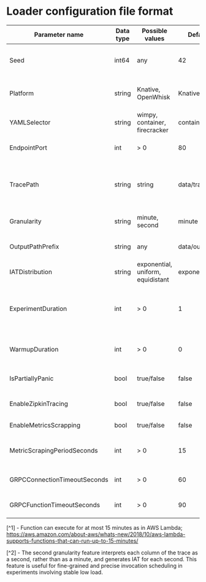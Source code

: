 # Loader configuration file format

| Parameter name               | Data type | Possible values                   | Default value       | Description                                                                     |
|------------------------------|-----------|-----------------------------------|---------------------|---------------------------------------------------------------------------------|
| Seed                         | int64     | any                               | 42                  | Seed for specification generator (for reproducibility)                          |
| Platform                     | string    | Knative, OpenWhisk                | Knative             | The serverless platform the functions will be executed on                       |
| YAMLSelector                 | string    | wimpy, container, firecracker     | container           | Service YAML depending on sandbox type                                          |
| EndpointPort                 | int       | > 0                               | 80                  | Port to be appended to the service URL                                          |
| TracePath                    | string    | string                            | data/traces         | Folder with Azure trace dimensions (invocations.csv, durations.csv, memory.csv) |
| Granularity                  | string    | minute, second                    | minute              | Granularity for trace interpretation[^2]                                        |
| OutputPathPrefix             | string    | any                               | data/out/experiment | Results file(s) output path prefix                                              |
| IATDistribution              | string    | exponential, uniform, equidistant | exponential         | IAT distribution                                                                |
| ExperimentDuration           | int       | > 0                               | 1                   | Experiment duration in minutes of trace to execute excluding warmup             |
| WarmupDuration               | int       | > 0                               | 0                   | Warmup duration in minutes(disabled if zero)                                    |
| IsPartiallyPanic             | bool      | true/false                        | false               | Pseudo-panic-mode only in Knative                                               |
| EnableZipkinTracing          | bool      | true/false                        | false               | Show loader span in Zipkin traces                                               |
| EnableMetricsScrapping       | bool      | true/false                        | false               | Scrap cluster-wide metrics                                                      |
| MetricScrapingPeriodSeconds  | int       | > 0                               | 15                  | Period of Prometheus metrics scrapping                                          |
| GRPCConnectionTimeoutSeconds | int       | > 0                               | 60                  | Timeout for establishing a gRPC connection                                      |
| GRPCFunctionTimeoutSeconds   | int       | > 0                               | 90                  | Maximum time given to function to execute[^1]                                   |

[^1] - Function can execute for at most 15 minutes as in AWS
Lambda; https://aws.amazon.com/about-aws/whats-new/2018/10/aws-lambda-supports-functions-that-can-run-up-to-15-minutes/

[^2] - The second granularity feature interprets each column of the trace as a second, rather than as a minute, and
generates IAT for each second. This feature is useful for fine-grained and precise invocation scheduling in experiments
involving stable low load.